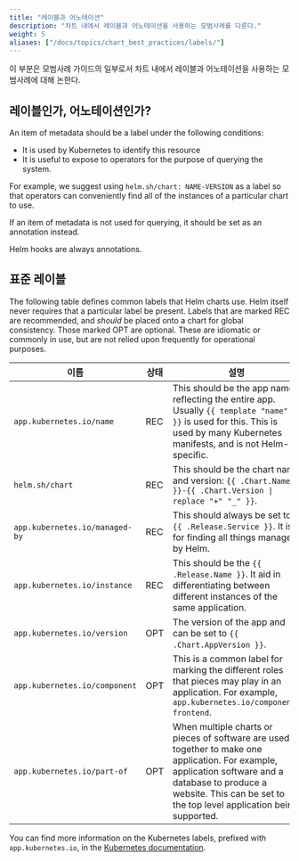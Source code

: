 ```yaml
---
title: "레이블과 어노테이션"
description: "차트 내에서 레이블과 어노테이션을 사용하는 모범사례를 다룬다."
weight: 5
aliases: ["/docs/topics/chart_best_practices/labels/"]
---
```


이 부분은 모범사례 가이드의 일부로서 차트 내에서 레이블과 어노테이션을 사용하는 모범사례에 대해 논한다.

## 레이블인가, 어노테이션인가?

An item of metadata should be a label under the following conditions:

- It is used by Kubernetes to identify this resource
- It is useful to expose to operators for the purpose of querying the system.

For example, we suggest using `helm.sh/chart: NAME-VERSION` as a label so that
operators can conveniently find all of the instances of a particular chart to
use.

If an item of metadata is not used for querying, it should be set as an
annotation instead.

Helm hooks are always annotations.

## 표준 레이블

The following table defines common labels that Helm charts use. Helm itself
never requires that a particular label be present. Labels that are marked REC
are recommended, and _should_ be placed onto a chart for global consistency.
Those marked OPT are optional. These are idiomatic or commonly in use, but are
not relied upon frequently for operational purposes.

이름|상태|설명
-----|------|----------
`app.kubernetes.io/name` | REC | This should be the app name, reflecting the entire app. Usually `{{ template "name" . }}` is used for this. This is used by many Kubernetes manifests, and is not Helm-specific.
`helm.sh/chart` | REC | This should be the chart name and version: `{{ .Chart.Name }}-{{ .Chart.Version \| replace "+" "_" }}`.
`app.kubernetes.io/managed-by` | REC | This should always be set to `{{ .Release.Service }}`. It is for finding all things managed by Helm.
`app.kubernetes.io/instance` | REC | This should be the `{{ .Release.Name }}`. It aid in differentiating between different instances of the same application.
`app.kubernetes.io/version` | OPT | The version of the app and can be set to `{{ .Chart.AppVersion }}`.
`app.kubernetes.io/component` | OPT | This is a common label for marking the different roles that pieces may play in an application. For example, `app.kubernetes.io/component: frontend`.
`app.kubernetes.io/part-of` | OPT | When multiple charts or pieces of software are used together to make one application. For example, application software and a database to produce a website. This can be set to the top level application being supported.

You can find more information on the Kubernetes labels, prefixed with
`app.kubernetes.io`, in the [Kubernetes
documentation](https://kubernetes.io/docs/concepts/overview/working-with-objects/common-labels/).
